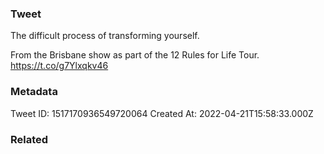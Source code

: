 ### Tweet
The difficult process of transforming yourself.

From the Brisbane show as part of the 12 Rules for Life Tour. https://t.co/g7Ylxqkv46

### Metadata
Tweet ID: 1517170936549720064
Created At: 2022-04-21T15:58:33.000Z

### Related

